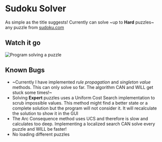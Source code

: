 # Sudoku Solver
As simple as the title suggests! Currently can solve ~up to **Hard** puzzles~ any puzzle from [sudoku.com](https://sudoku.com/)

## Watch it go
![Program solving a puzzle](https://i.ibb.co/N3B3gFV/Untitled-1.gif)

## Known Bugs
- ~Currently I have implemented *rule propagation* and *singleton value* methods. This can only solve so far. The algorithm CAN and WILL get stuck some times!~
- Solving **Expert** puzzles uses a Uniform Cost Search implementation to scrub impossible values. This method might find a better state or a complete solution but the program will not consider it. It will recalculate the solution to show it in the GUI
- The Arc Consequence method uses UCS and therefore is slow and calculates too deep. Implementing a localized search CAN solve every puzzle and WILL be faster!
- No loading different puzzles
